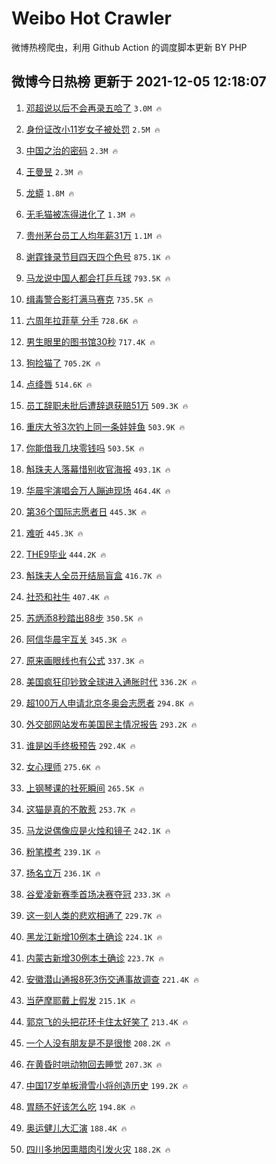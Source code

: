 # Weibo Hot Crawler 



微博热榜爬虫，利用 Github Action 的调度脚本更新 BY PHP 


## 微博今日热榜 更新于 2021-12-05 12:18:07 
1. [邓超说以后不会再录五哈了](https://s.weibo.com/weibo?q=%23%E9%82%93%E8%B6%85%E8%AF%B4%E4%BB%A5%E5%90%8E%E4%B8%8D%E4%BC%9A%E5%86%8D%E5%BD%95%E4%BA%94%E5%93%88%E4%BA%86%23&Refer=top) `3.0M 🔥` 

1. [身份证改小11岁女子被处罚](https://s.weibo.com/weibo?q=%23%E8%BA%AB%E4%BB%BD%E8%AF%81%E6%94%B9%E5%B0%8F11%E5%B2%81%E5%A5%B3%E5%AD%90%E8%A2%AB%E5%A4%84%E7%BD%9A%23&Refer=top) `2.5M 🔥` 

1. [中国之治的密码](https://s.weibo.com/weibo?q=%23%E4%B8%AD%E5%9B%BD%E4%B9%8B%E6%B2%BB%E7%9A%84%E5%AF%86%E7%A0%81%23&Refer=top) `2.3M 🔥` 

1. [王曼昱](https://s.weibo.com/weibo?q=%E7%8E%8B%E6%9B%BC%E6%98%B1&Refer=top) `2.3M 🔥` 

1. [龙蟒](https://s.weibo.com/weibo?q=%E9%BE%99%E8%9F%92&Refer=top) `1.8M 🔥` 

1. [无毛猫被冻得进化了](https://s.weibo.com/weibo?q=%23%E6%97%A0%E6%AF%9B%E7%8C%AB%E8%A2%AB%E5%86%BB%E5%BE%97%E8%BF%9B%E5%8C%96%E4%BA%86%23&Refer=top) `1.3M 🔥` 

1. [贵州茅台员工人均年薪31万](https://s.weibo.com/weibo?q=%23%E8%B4%B5%E5%B7%9E%E8%8C%85%E5%8F%B0%E5%91%98%E5%B7%A5%E4%BA%BA%E5%9D%87%E5%B9%B4%E8%96%AA31%E4%B8%87%23&Refer=top) `1.1M 🔥` 

1. [谢霆锋录节目四天四个色号](https://s.weibo.com/weibo?q=%E8%B0%A2%E9%9C%86%E9%94%8B%E5%BD%95%E8%8A%82%E7%9B%AE%E5%9B%9B%E5%A4%A9%E5%9B%9B%E4%B8%AA%E8%89%B2%E5%8F%B7&Refer=top) `875.1K 🔥` 

1. [马龙说中国人都会打乒乓球](https://s.weibo.com/weibo?q=%23%E9%A9%AC%E9%BE%99%E8%AF%B4%E4%B8%AD%E5%9B%BD%E4%BA%BA%E9%83%BD%E4%BC%9A%E6%89%93%E4%B9%92%E4%B9%93%E7%90%83%23&Refer=top) `793.5K 🔥` 

1. [缉毒警合影打满马赛克](https://s.weibo.com/weibo?q=%23%E7%BC%89%E6%AF%92%E8%AD%A6%E5%90%88%E5%BD%B1%E6%89%93%E6%BB%A1%E9%A9%AC%E8%B5%9B%E5%85%8B%23&Refer=top) `735.5K 🔥` 

1. [六周年拉菲草 分手](https://s.weibo.com/weibo?q=%E5%85%AD%E5%91%A8%E5%B9%B4%E6%8B%89%E8%8F%B2%E8%8D%89%20%E5%88%86%E6%89%8B&Refer=top) `728.6K 🔥` 

1. [男生眼里的图书馆30秒](https://s.weibo.com/weibo?q=%23%E7%94%B7%E7%94%9F%E7%9C%BC%E9%87%8C%E7%9A%84%E5%9B%BE%E4%B9%A6%E9%A6%8630%E7%A7%92%23&Refer=top) `717.4K 🔥` 

1. [狗捡猫了](https://s.weibo.com/weibo?q=%E7%8B%97%E6%8D%A1%E7%8C%AB%E4%BA%86&Refer=top) `705.2K 🔥` 

1. [点绛唇](https://s.weibo.com/weibo?q=%E7%82%B9%E7%BB%9B%E5%94%87&Refer=top) `514.6K 🔥` 

1. [员工辞职未批后遭辞退获赔51万](https://s.weibo.com/weibo?q=%23%E5%91%98%E5%B7%A5%E8%BE%9E%E8%81%8C%E6%9C%AA%E6%89%B9%E5%90%8E%E9%81%AD%E8%BE%9E%E9%80%80%E8%8E%B7%E8%B5%9451%E4%B8%87%23&Refer=top) `509.3K 🔥` 

1. [重庆大爷3次钓上同一条娃娃鱼](https://s.weibo.com/weibo?q=%23%E9%87%8D%E5%BA%86%E5%A4%A7%E7%88%B73%E6%AC%A1%E9%92%93%E4%B8%8A%E5%90%8C%E4%B8%80%E6%9D%A1%E5%A8%83%E5%A8%83%E9%B1%BC%23&Refer=top) `503.9K 🔥` 

1. [你能借我几块零钱吗](https://s.weibo.com/weibo?q=%E4%BD%A0%E8%83%BD%E5%80%9F%E6%88%91%E5%87%A0%E5%9D%97%E9%9B%B6%E9%92%B1%E5%90%97&Refer=top) `503.5K 🔥` 

1. [斛珠夫人落幕惜别收官海报](https://s.weibo.com/weibo?q=%23%E6%96%9B%E7%8F%A0%E5%A4%AB%E4%BA%BA%E8%90%BD%E5%B9%95%E6%83%9C%E5%88%AB%E6%94%B6%E5%AE%98%E6%B5%B7%E6%8A%A5%23&Refer=top) `493.1K 🔥` 

1. [华晨宇演唱会万人蹦迪现场](https://s.weibo.com/weibo?q=%23%E5%8D%8E%E6%99%A8%E5%AE%87%E6%BC%94%E5%94%B1%E4%BC%9A%E4%B8%87%E4%BA%BA%E8%B9%A6%E8%BF%AA%E7%8E%B0%E5%9C%BA%23&Refer=top) `464.4K 🔥` 

1. [第36个国际志愿者日](https://s.weibo.com/weibo?q=%23%E7%AC%AC36%E4%B8%AA%E5%9B%BD%E9%99%85%E5%BF%97%E6%84%BF%E8%80%85%E6%97%A5%23&Refer=top) `445.3K 🔥` 

1. [难听](https://s.weibo.com/weibo?q=%E9%9A%BE%E5%90%AC&Refer=top) `445.3K 🔥` 

1. [THE9毕业](https://s.weibo.com/weibo?q=%23THE9%E6%AF%95%E4%B8%9A%23&Refer=top) `444.2K 🔥` 

1. [斛珠夫人全员开结局盲盒](https://s.weibo.com/weibo?q=%23%E6%96%9B%E7%8F%A0%E5%A4%AB%E4%BA%BA%E5%85%A8%E5%91%98%E5%BC%80%E7%BB%93%E5%B1%80%E7%9B%B2%E7%9B%92%23&Refer=top) `416.7K 🔥` 

1. [社恐和社牛](https://s.weibo.com/weibo?q=%23%E7%A4%BE%E6%81%90%E5%92%8C%E7%A4%BE%E7%89%9B%23&Refer=top) `407.4K 🔥` 

1. [苏炳添8秒踏出88步](https://s.weibo.com/weibo?q=%23%E8%8B%8F%E7%82%B3%E6%B7%BB8%E7%A7%92%E8%B8%8F%E5%87%BA88%E6%AD%A5%23&Refer=top) `350.5K 🔥` 

1. [阿信华晨宇互关](https://s.weibo.com/weibo?q=%23%E9%98%BF%E4%BF%A1%E5%8D%8E%E6%99%A8%E5%AE%87%E4%BA%92%E5%85%B3%23&Refer=top) `345.3K 🔥` 

1. [原来画眼线也有公式](https://s.weibo.com/weibo?q=%23%E5%8E%9F%E6%9D%A5%E7%94%BB%E7%9C%BC%E7%BA%BF%E4%B9%9F%E6%9C%89%E5%85%AC%E5%BC%8F%23&Refer=top) `337.3K 🔥` 

1. [美国疯狂印钞致全球进入通胀时代](https://s.weibo.com/weibo?q=%23%E7%BE%8E%E5%9B%BD%E7%96%AF%E7%8B%82%E5%8D%B0%E9%92%9E%E8%87%B4%E5%85%A8%E7%90%83%E8%BF%9B%E5%85%A5%E9%80%9A%E8%83%80%E6%97%B6%E4%BB%A3%23&Refer=top) `336.2K 🔥` 

1. [超100万人申请北京冬奥会志愿者](https://s.weibo.com/weibo?q=%23%E8%B6%85100%E4%B8%87%E4%BA%BA%E7%94%B3%E8%AF%B7%E5%8C%97%E4%BA%AC%E5%86%AC%E5%A5%A5%E4%BC%9A%E5%BF%97%E6%84%BF%E8%80%85%23&Refer=top) `294.8K 🔥` 

1. [外交部网站发布美国民主情况报告](https://s.weibo.com/weibo?q=%23%E5%A4%96%E4%BA%A4%E9%83%A8%E7%BD%91%E7%AB%99%E5%8F%91%E5%B8%83%E7%BE%8E%E5%9B%BD%E6%B0%91%E4%B8%BB%E6%83%85%E5%86%B5%E6%8A%A5%E5%91%8A%23&Refer=top) `293.2K 🔥` 

1. [谁是凶手终极预告](https://s.weibo.com/weibo?q=%23%E8%B0%81%E6%98%AF%E5%87%B6%E6%89%8B%E7%BB%88%E6%9E%81%E9%A2%84%E5%91%8A%23&Refer=top) `292.4K 🔥` 

1. [女心理师](https://s.weibo.com/weibo?q=%E5%A5%B3%E5%BF%83%E7%90%86%E5%B8%88&Refer=top) `275.6K 🔥` 

1. [上钢琴课的社死瞬间](https://s.weibo.com/weibo?q=%E4%B8%8A%E9%92%A2%E7%90%B4%E8%AF%BE%E7%9A%84%E7%A4%BE%E6%AD%BB%E7%9E%AC%E9%97%B4&Refer=top) `265.5K 🔥` 

1. [这猫是真的不敢惹](https://s.weibo.com/weibo?q=%23%E8%BF%99%E7%8C%AB%E6%98%AF%E7%9C%9F%E7%9A%84%E4%B8%8D%E6%95%A2%E6%83%B9%23&Refer=top) `253.7K 🔥` 

1. [马龙说偶像应是火烛和镜子](https://s.weibo.com/weibo?q=%23%E9%A9%AC%E9%BE%99%E8%AF%B4%E5%81%B6%E5%83%8F%E5%BA%94%E6%98%AF%E7%81%AB%E7%83%9B%E5%92%8C%E9%95%9C%E5%AD%90%23&Refer=top) `242.1K 🔥` 

1. [粉笔模考](https://s.weibo.com/weibo?q=%23%E7%B2%89%E7%AC%94%E6%A8%A1%E8%80%83%23&Refer=top) `239.1K 🔥` 

1. [扬名立万](https://s.weibo.com/weibo?q=%E6%89%AC%E5%90%8D%E7%AB%8B%E4%B8%87&Refer=top) `236.1K 🔥` 

1. [谷爱凌新赛季首场决赛夺冠](https://s.weibo.com/weibo?q=%23%E8%B0%B7%E7%88%B1%E5%87%8C%E6%96%B0%E8%B5%9B%E5%AD%A3%E9%A6%96%E5%9C%BA%E5%86%B3%E8%B5%9B%E5%A4%BA%E5%86%A0%23&Refer=top) `233.3K 🔥` 

1. [这一刻人类的悲欢相通了](https://s.weibo.com/weibo?q=%23%E8%BF%99%E4%B8%80%E5%88%BB%E4%BA%BA%E7%B1%BB%E7%9A%84%E6%82%B2%E6%AC%A2%E7%9B%B8%E9%80%9A%E4%BA%86%23&Refer=top) `229.7K 🔥` 

1. [黑龙江新增10例本土确诊](https://s.weibo.com/weibo?q=%E9%BB%91%E9%BE%99%E6%B1%9F%E6%96%B0%E5%A2%9E10%E4%BE%8B%E6%9C%AC%E5%9C%9F%E7%A1%AE%E8%AF%8A&Refer=top) `224.1K 🔥` 

1. [内蒙古新增30例本土确诊](https://s.weibo.com/weibo?q=%23%E5%86%85%E8%92%99%E5%8F%A4%E6%96%B0%E5%A2%9E30%E4%BE%8B%E6%9C%AC%E5%9C%9F%E7%A1%AE%E8%AF%8A%23&Refer=top) `223.7K 🔥` 

1. [安徽潜山通报8死3伤交通事故调查](https://s.weibo.com/weibo?q=%23%E5%AE%89%E5%BE%BD%E6%BD%9C%E5%B1%B1%E9%80%9A%E6%8A%A58%E6%AD%BB3%E4%BC%A4%E4%BA%A4%E9%80%9A%E4%BA%8B%E6%95%85%E8%B0%83%E6%9F%A5%23&Refer=top) `221.4K 🔥` 

1. [当萨摩耶戴上假发](https://s.weibo.com/weibo?q=%23%E5%BD%93%E8%90%A8%E6%91%A9%E8%80%B6%E6%88%B4%E4%B8%8A%E5%81%87%E5%8F%91%23&Refer=top) `215.1K 🔥` 

1. [郭京飞的头把花环卡住太好笑了](https://s.weibo.com/weibo?q=%23%E9%83%AD%E4%BA%AC%E9%A3%9E%E7%9A%84%E5%A4%B4%E6%8A%8A%E8%8A%B1%E7%8E%AF%E5%8D%A1%E4%BD%8F%E5%A4%AA%E5%A5%BD%E7%AC%91%E4%BA%86%23&Refer=top) `213.4K 🔥` 

1. [一个人没有朋友是不是很惨](https://s.weibo.com/weibo?q=%E4%B8%80%E4%B8%AA%E4%BA%BA%E6%B2%A1%E6%9C%89%E6%9C%8B%E5%8F%8B%E6%98%AF%E4%B8%8D%E6%98%AF%E5%BE%88%E6%83%A8&Refer=top) `208.2K 🔥` 

1. [在黄昏时哄动物回去睡觉](https://s.weibo.com/weibo?q=%E5%9C%A8%E9%BB%84%E6%98%8F%E6%97%B6%E5%93%84%E5%8A%A8%E7%89%A9%E5%9B%9E%E5%8E%BB%E7%9D%A1%E8%A7%89&Refer=top) `207.3K 🔥` 

1. [中国17岁单板滑雪小将创造历史](https://s.weibo.com/weibo?q=%23%E4%B8%AD%E5%9B%BD17%E5%B2%81%E5%8D%95%E6%9D%BF%E6%BB%91%E9%9B%AA%E5%B0%8F%E5%B0%86%E5%88%9B%E9%80%A0%E5%8E%86%E5%8F%B2%23&Refer=top) `199.2K 🔥` 

1. [胃肠不好该怎么吃](https://s.weibo.com/weibo?q=%E8%83%83%E8%82%A0%E4%B8%8D%E5%A5%BD%E8%AF%A5%E6%80%8E%E4%B9%88%E5%90%83&Refer=top) `194.8K 🔥` 

1. [奥运健儿大汇演](https://s.weibo.com/weibo?q=%23%E5%A5%A5%E8%BF%90%E5%81%A5%E5%84%BF%E5%A4%A7%E6%B1%87%E6%BC%94%23&Refer=top) `188.4K 🔥` 

1. [四川多地因熏腊肉引发火灾](https://s.weibo.com/weibo?q=%23%E5%9B%9B%E5%B7%9D%E5%A4%9A%E5%9C%B0%E5%9B%A0%E7%86%8F%E8%85%8A%E8%82%89%E5%BC%95%E5%8F%91%E7%81%AB%E7%81%BE%23&Refer=top) `188.2K 🔥` 


